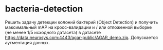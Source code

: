 # bacteria-detection

Решить задачу детекции колоний бактерий (Object Detection) и получить максимальный mAP на кросс-валидации и / или отложенной выборке (не менее 1/5 исходного датасета) в датасете https://data.neurosys.com:4443/agar-public/AGAR_demo.zip. Допускается аугментация данных.
